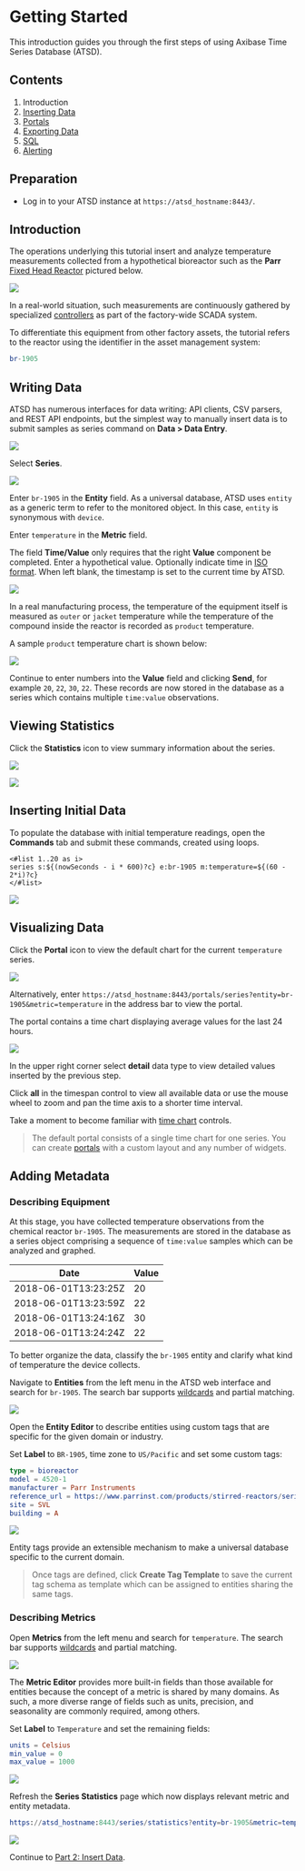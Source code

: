 # Getting Started

This introduction guides you through the first steps of using Axibase Time Series Database (ATSD).

## Contents

1. Introduction
1. [Inserting Data](./getting-started-insert.md)
1. [Portals](./getting-started-portal.md)
1. [Exporting Data](./getting-started-export.md)
1. [SQL](./getting-started-sql.md)
1. [Alerting](./getting-started-alert.md)

## Preparation

* Log in to your ATSD instance at `https://atsd_hostname:8443/`.

## Introduction

The operations underlying this tutorial insert and analyze temperature measurements collected from a hypothetical bioreactor such as the **Parr** [Fixed Head Reactor](https://www.parrinst.com/products/stirred-reactors/series-4520-1-2l-bench-top-reactors/) pictured below.

![](./resources/bioreactor.png)

In a real-world situation, such measurements are continuously gathered by specialized [controllers](https://www.parrinst.com/products/controllers/4871-process-controller/) as part of the factory-wide SCADA system.

To differentiate this equipment from other factory assets, the tutorial refers to the reactor using the identifier in the asset management system:

```elm
br-1905
```

## Writing Data

ATSD has numerous interfaces for data writing: API clients, CSV parsers, and REST API endpoints, but the simplest way to manually insert data is to submit samples as series command on **Data > Data Entry**.

![](./resources/getting-started_1.png)

Select **Series**.

![](./resources/series-type.png)

Enter `br-1905` in the **Entity** field. As a universal database, ATSD uses `entity` as a generic term to refer to the monitored object. In this case, `entity` is synonymous with `device`.

Enter `temperature` in the **Metric** field.

The field **Time/Value** only requires that the right **Value** component be completed. Enter a hypothetical value. Optionally indicate time in [ISO format](../shared/date-format.md). When left blank, the timestamp is set to the current time by ATSD.

![](./resources/data_entry_series.png)

In a real manufacturing process, the temperature of the equipment itself is measured as `outer` or `jacket` temperature while the temperature of the compound inside the reactor is recorded as `product` temperature.

A sample `product` temperature chart is shown below:

![](./resources/temperature-sample.png)

Continue to enter numbers into the **Value** field and clicking **Send**, for example `20`, `22`, `30`, `22`. These records are now stored in the database as a series which contains multiple `time:value` observations.

## Viewing Statistics

Click the **Statistics** icon to view summary information about the series.

![](./resources/series-inserted-stat.png)

![](./resources/series-statistics.png)

## Inserting Initial Data

To populate the database with initial temperature readings, open the **Commands** tab and submit these commands, created using loops.

```ls
<#list 1..20 as i>
series s:${(nowSeconds - i * 600)?c} e:br-1905 m:temperature=${(60 - 2*i)?c}
</#list>
```

![](./resources/insert-seconds.png)

## Visualizing Data

Click the **Portal** icon to view the default chart for the current `temperature` series.

![](./resources/series-inserted-chart.png)

Alternatively, enter `https://atsd_hostname:8443/portals/series?entity=br-1905&metric=temperature` in the address bar to view the portal.

The portal contains a time chart displaying average values for the last 24 hours.

![](./resources/series-chart.png)

In the upper right corner select **detail** data type to view detailed values inserted by the previous step.

Click **all** in the timespan control to view all available data or use the mouse wheel to zoom and pan the time axis to a shorter time interval.

Take a moment to become familiar with [time chart](https://axibase.com/products/axibase-time-series-database/visualization/widgets/time-chart/) controls.

> The default portal consists of a single time chart for one series. You can create [portals](../portals/README.md) with a custom layout and any number of widgets.

## Adding Metadata

### Describing Equipment

At this stage, you have collected temperature observations from the chemical reactor `br-1905`. The measurements are stored in the database as a series object comprising a sequence of `time:value` samples which can be analyzed and graphed.

| Date                  | Value |
|-----------------------|-------|
| 2018-06-01T13:23:25Z  | 20    |
| 2018-06-01T13:23:59Z  | 22    |
| 2018-06-01T13:24:16Z  | 30    |
| 2018-06-01T13:24:24Z  | 22    |

To better organize the data, classify the `br-1905` entity and clarify what kind of temperature the device collects.

Navigate to **Entities** from the left menu in the ATSD web interface and search for `br-1905`. The search bar supports [wildcards](../search/entity-search.md#wildcards) and partial matching.

![](./resources/entity-search.png)

Open the **Entity Editor** to describe entities using custom tags that are specific for the given domain or industry.

Set **Label** to `BR-1905`, time zone to `US/Pacific` and set some custom tags:

```elm
type = bioreactor
model = 4520-1
manufacturer = Parr Instruments
reference_url = https://www.parrinst.com/products/stirred-reactors/series-4520-1-2l-bench-top-reactors/
site = SVL
building = A
```

![](./resources/entity-editor.png)

Entity tags provide an extensible mechanism to make a universal database specific to the current domain.

> Once tags are defined, click **Create Tag Template** to save the current tag schema as template which can be assigned to entities sharing the same tags.

### Describing Metrics

Open **Metrics** from the left menu and search for `temperature`. The search bar supports [wildcards](../search/metric-search.md#wildcards) and partial matching.

![](./resources/metric-search.png)

The **Metric Editor** provides more built-in fields than those available for entities because the concept of a metric is shared by many domains. As such, a more diverse range of fields such as units, precision, and seasonality are commonly required, among others.

Set **Label** to `Temperature` and set the remaining fields:

```elm
units = Celsius
min_value = 0
max_value = 1000
```

![](./resources/metric-editor.png)

Refresh the **Series Statistics** page which now displays relevant metric and entity metadata.

 ```elm
https://atsd_hostname:8443/series/statistics?entity=br-1905&metric=temperature
```

![](./resources/metric-entity-metadata.png)

Continue to [Part 2: Insert Data](getting-started-insert.md).
